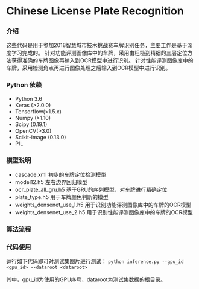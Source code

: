 # Chinese License Plate Recognition

### 介绍
这些代码是用于参加2018智慧城市技术挑战赛车牌识别任务，主要工作是基于深度学习完成的。
针对功能评测图像库中的车牌，采用由粗糙到精细的三层定位方法获得准确的车牌图像再输入到OCR模型中进行识别。
针对性能评测图像库中的车牌，采用检测角点再进行图像处理之后输入到OCR模型中进行识别。

### Python 依赖

+ Python 3.6
+ Keras (>2.0.0)
+ Tensorflow(>1.5.x)
+ Numpy (>1.10)
+ Scipy (0.19.1)
+ OpenCV(>3.0)
+ Scikit-image (0.13.0)
+ PIL


### 模型说明

+ cascade.xml  初步的车牌定位检测模型
+ model12.h5 左右边界回归模型
+ ocr_plate_all_gru.h5 基于GRU的序列模型，对车牌进行精确定位
+ plate_type.h5 用于车牌颜色判断的模型
+ weights_densenet_use_1.h5 用于识别功能评测图像库中的车牌的OCR模型
+ weights_densenet_use_2.h5 用于识别性能评测图像库中的车牌的OCR模型

### 算法流程

### 代码使用

运行如下代码即可对测试集图片进行测试：
``` python inference.py --gpu_id <gpu_id> --dataroot <dataroot> ```

其中，gpu_id为使用的GPU序号，dataroot为测试集数据的根目录。
